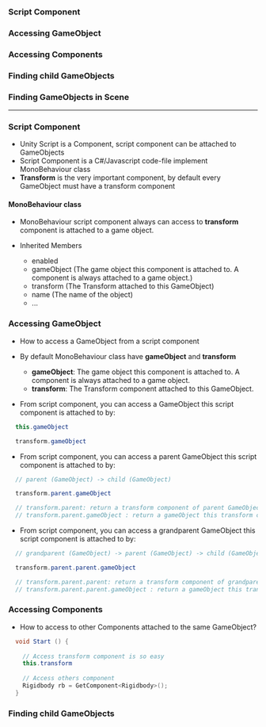 ### Script Component
### Accessing GameObject
### Accessing Components
### Finding child GameObjects
### Finding GameObjects in Scene
-----------------------------------------

### Script Component
  * Unity Script is a Component, script component can be attached to GameObjects
  * Script Component is a C#/Javascript code-file implement MonoBehaviour class
  * **Transform** is the very important component, by default every GameObject must have a transform component
  
#### MonoBehaviour class

  * MonoBehaviour script component always can access to **transform** component is attached to a game object.

  * Inherited Members
    * enabled
    * gameObject (The game object this component is attached to. A component is always attached to a game object.)
    * transform	(The Transform attached to this GameObject)
    * name (The name of the object)
    * ...

### Accessing GameObject
  * How to access a GameObject from a script component
  
  * By default MonoBehaviour class have **gameObject** and **transform**
    * **gameObject**: The game object this component is attached to. A component is always attached to a game object.
    * **transform**: The Transform component attached to this GameObject.
    
  * From script component, you can access a GameObject this script component is attached to by:
  
  ```c#
    this.gameObject

    transform.gameObject
  ```
  
  * From script component, you can access a parent GameObject this script component is attached to by:
  
  ```c#
    // parent (GameObject) -> child (GameObject)

    transform.parent.gameObject

    // transform.parent: return a transform component of parent GameObject
    // transform.parent.gameObject : return a gameObject this transform component is attached
  
  ```
  
  * From script component, you can access a grandparent GameObject this script component is attached to by:
  
  ```c#
    // grandparent (GameObject) -> parent (GameObject) -> child (GameObject)

    transform.parent.parent.gameObject

    // transform.parent.parent: return a transform component of grandparent GameObject
    // transform.parent.parent.gameObject : return a gameObject this transform component is attached
  
  ```
  
### Accessing Components
  * How to access to other Components attached to the same GameObject?
  
  ```c#
    void Start () {
    
      // Access transform component is so easy
      this.transform
    
      // Access others component
      Rigidbody rb = GetComponent<Rigidbody>();
    }
  ```
  
### Finding child GameObjects
  
